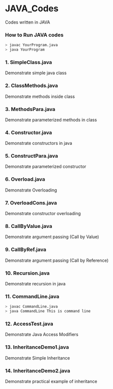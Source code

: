 # JAVA_Codes
 Codes written in JAVA

### How to Run JAVA codes
```sh
> javac YourProgram.java
> java YourProgram
```

### 1. SimpleClass.java
Demonstrate simple java class

### 2. ClassMethods.java
Demonstrate methods inside class

### 3. MethodsPara.java
Demonstrate parameterized methods in class

### 4. Constructor.java
Demonstrate constructors in java

### 5. ConstructPara.java
Demonstrate parameterized constructor

### 6. Overload.java
Demonstrate Overloading

### 7. OverloadCons.java
Demonstrate constructor overloading

### 8. CallByValue.java
Demonstrate argument passing (Call by Value)

### 9. CallByRef.java
Demonstrate argument passing (Call by Reference)

### 10. Recursion.java
Demonstrate recursion in java

### 11. CommandLine.java
```sh
> javac CommandLine.java
> java CommandLine This is command line
```
### 12. AccessTest.java
Demonstrate Java Access Modifiers

### 13. InheritanceDemo1.java
Demonstrate Simple Inheritance

### 14. InheritanceDemo2.java
Demonstrate practical example of inheritance